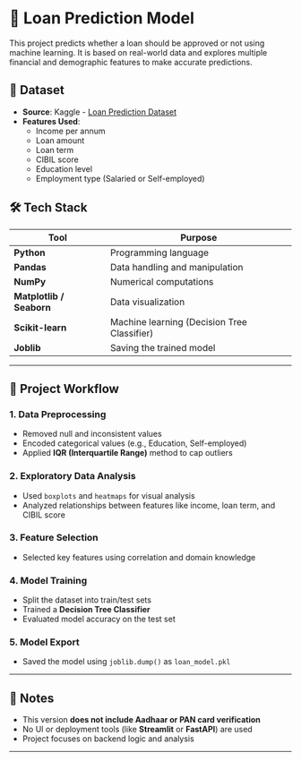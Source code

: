 # 🏦 Loan Prediction Model

This project predicts whether a loan should be approved or not using machine learning. It is based on real-world data and explores multiple financial and demographic features to make accurate predictions.

## 📂 Dataset

- **Source**: Kaggle - [Loan Prediction Dataset]((https://www.kaggle.com/datasets/architsharma01/loan-approval-prediction-dataset))
- **Features Used**:
  - Income per annum
  - Loan amount
  - Loan term
  - CIBIL score
  - Education level
  - Employment type (Salaried or Self-employed)

## 🛠️ Tech Stack

| Tool | Purpose |
|------|---------|
| **Python** | Programming language |
| **Pandas** | Data handling and manipulation |
| **NumPy** | Numerical computations |
| **Matplotlib / Seaborn** | Data visualization |
| **Scikit-learn** | Machine learning (Decision Tree Classifier) |
| **Joblib** | Saving the trained model |

---

## 🔄 Project Workflow

### 1. Data Preprocessing
- Removed null and inconsistent values
- Encoded categorical values (e.g., Education, Self-employed)
- Applied **IQR (Interquartile Range)** method to cap outliers

### 2. Exploratory Data Analysis
- Used `boxplots` and `heatmaps` for visual analysis
- Analyzed relationships between features like income, loan term, and CIBIL score

### 3. Feature Selection
- Selected key features using correlation and domain knowledge

### 4. Model Training
- Split the dataset into train/test sets
- Trained a **Decision Tree Classifier**
- Evaluated model accuracy on the test set

### 5. Model Export
- Saved the model using `joblib.dump()` as `loan_model.pkl`

---

## 📌 Notes

- This version **does not include Aadhaar or PAN card verification**
- No UI or deployment tools (like **Streamlit** or **FastAPI**) are used
- Project focuses on backend logic and analysis

---


